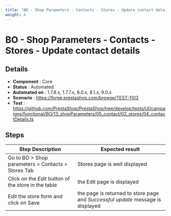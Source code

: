 ```yaml
---
title: "BO - Shop Parameters - Contacts - Stores - Update contact details"
weight: 4
---
```


# BO - Shop Parameters - Contacts - Stores - Update contact details
## Details
* **Component** : Core
* **Status** : Automated
* **Automated on** : 1.7.8.x, 1.7.7.x, 8.0.x, 8.1.x, 9.0.x
* **Scenario** : https://forge.prestashop.com/browse/TEST-1103
* **Test** : https://github.com/PrestaShop/PrestaShop/tree/develop/tests/UI/campaigns/functional/BO/13_shopParameters/05_contact/02_stores/04_contactDetails.ts

## Steps
| Step Description | Expected result |
| ----- | ----- |
| Go to BO > Shop parameters > Contacts > Stores Tab | Stores page is well displayed |
| Click on the *_Edit_* button of the store in the table | the Edit page is displayed |
| Edit the store form and click on Save | the page is returned to store page and _Successful update_ message is displayed |
